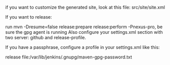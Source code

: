 if you want to customize the generated site, look at this file: src/site/site.xml  

If you want to release:

run mvn -Dresume=false release:prepare release:perform -Pnexus-pro, be sure the gpg agent is running 
Also configure your settings.xml <servers> section with two server: github and release-profile.

If you have a passphrase, configure a profile in your settings.xml like this:

<profile>
			<id>release</id>
			<properties>
              <pgp.secretkey><![CDATA[keyring:id=idOfTheKeyring]]></pgp.secretkey>
              <pgp.passphrase>file:/var/lib/jenkins/.gnupg/maven-gpg-password.txt</pgp.passphrase>
			</properties>
		</profile>